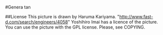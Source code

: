 #Genera tan

##License
This picture is drawn by Haruma Kariyama.
  "http://www.fast-d.com/search/engineers/4058"
Yoshihiro Imai has a licence of the picture.
You can use the picture with the GPL license.
Please, see COPYING.
